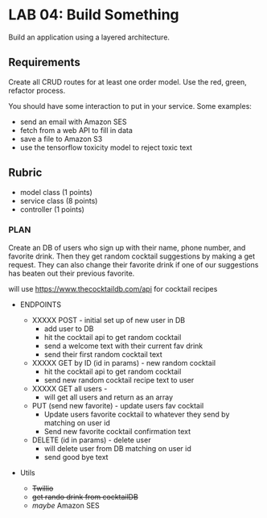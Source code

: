 # LAB 04: Build Something

Build an application using a layered architecture.

## Requirements

Create all CRUD routes for at least one order model. Use the red, green,
refactor process.

You should have some interaction to put in your service. Some examples:

* send an email with Amazon SES
* fetch from a web API to fill in data
* save a file to Amazon S3
* use the tensorflow toxicity model to reject toxic text

## Rubric

* model class (1 points)
* service class (8 points)
* controller (1 points)

### PLAN
Create an DB of users who sign up with their name, phone number, and favorite drink. Then they get random cocktail suggestions by making a get request. They can also change their favorite drink if one of our suggestions has beaten out their previous favorite. 

will use https://www.thecocktaildb.com/api for cocktail recipes 

* ENDPOINTS 
    * XXXXX POST - initial set up of new user in DB
        * add user to DB 
        * hit the cocktail api to get random cocktail 
        * send a welcome text with their current fav drink
        * send their first random cocktail text
    * XXXXX GET by ID (id in params) - new random cocktail 
        * hit the cocktail api to get random cocktail 
        * send new random cocktail recipe text to user
    * XXXXX GET all users -
        * will get all users and return as an array  
    * PUT (send new favorite) - update users fav cocktail 
        * Update users favorite cocktail to whatever they send by matching on user id
        * Send new favorite cocktail confirmation text 
    * DELETE (id in params) - delete user 
        * will delete user from DB matching on user id
        * send good bye text

* Utils 
    * ~~Twillio~~
    * ~~get rando drink from cocktailDB~~ 
    * *maybe* Amazon SES 
    